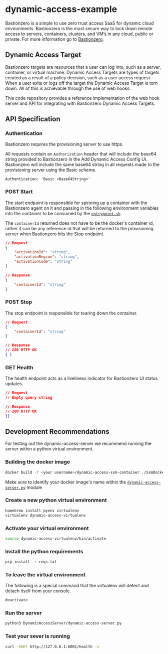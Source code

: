 # dynamic-access-example

Bastionzero is a simple to use zero trust access SaaS for dynamic cloud environments. Bastionzero is the most secure way to lock down remote access to servers, containers, clusters, and VM’s in any cloud, public or private. For more information go to [Bastionzero](https://bastionzero.com).

## Dynamic Access Target

Bastionzero targets are resources that a user can log into, such as a server, container, or virtual machine. Dynamic Access Targets are types of targets created as a result of a policy decision, such as a user access request. When a user exits or logs off the target the Dynamic Access Target is torn down. All of this is achievable through the use of web hooks.

This code repository provides a reference implementation of the web hook server and API for integrating with Bastionzero Dynamic Access Targets.

## API Specification

### Authentication

Bastionzero requires the provisioning server to use https.

All requests contain an `Authorization` header that will include the base64 string provided to
Bastionzero in the Add Dynamic Access Config UI. Bastionzero will include the same base64 string
in all requests made to the provisioning server using the Basic scheme.

```
Authentication: 'Basic <Base64String>'
```

### POST Start

The start endpoint is responsible for spinning up a container with the Bastionzero
agent on it and passing in the following environment variables into the container to
be consumed by the [`entrypoint.sh`](SsmDockerContainer/EntryScript/entrypoint.sh).

The `containerId` returned does not have to be the docker's container id, rather it
can be any reference id that will be returned to the provisioning server when
Bastionzero hits the Stop endpoint.

```json
// Request
{
    "activationId": "string",
    "activationRegion": "string",
    "activationCode": "string"
}

// Response
{
    "containerId": "string"
}
```

### POST Stop

The stop endpoint is responsible for tearing down the container.

```json
// Request
{
    "containerId": "string"
}

// Response
// 200 HTTP OK
{ }
```

### GET Health

The health endpoint acts as a liveliness indicator for Bastionzero UI status updates.

```json
// Request
// Empty query string

// Response
// 200 HTTP OK
{}
```

## Development Recommendations

For testing out the dynamic-access-server we recommend running the server within a python virtual environment.

### Building the docker image

```bash
docker build -t <your username>/dynamic-access-ssm-container ./SsmDockerContainer/
```

Make sure to identify your docker image's name within the [`dynamic-access-server.py`](DynamicAccessServer/dynamic-access-server.py) module

### Create a new python virtual environment

```bash
homebrew install pyenv virtualenv
virtualenv dynamic-access-virtualenv
```

### Activate your virtual environment

```bash
source dynamic-access-virtualenv/bin/activate
```

### Install the python requirements

```bash
pip install -r reqs.txt
```

### To leave the virtual environment

The following is a special command that the virtualenv will detect and detach itself
from your console.

```bash
deactivate
```

### Run the server

```bash
python3 DynamicAccessServer/dynamic-access-server.py
```

### Test your sever is running

```bash
curl -XGET http://127.0.0.1:6001/health -v
```
